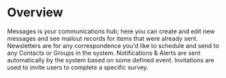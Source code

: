 # Overview

Messages is your communications hub; here you can create and edit new messages and see mailout records for items that were already sent. Newsletters are for any correspondence you'd like to schedule and send to any Contacts or Groups in the system. Notifications & Alerts are sent automatically by the system based on some defined event. Invitations are used to invite users to complete a specific survey.
